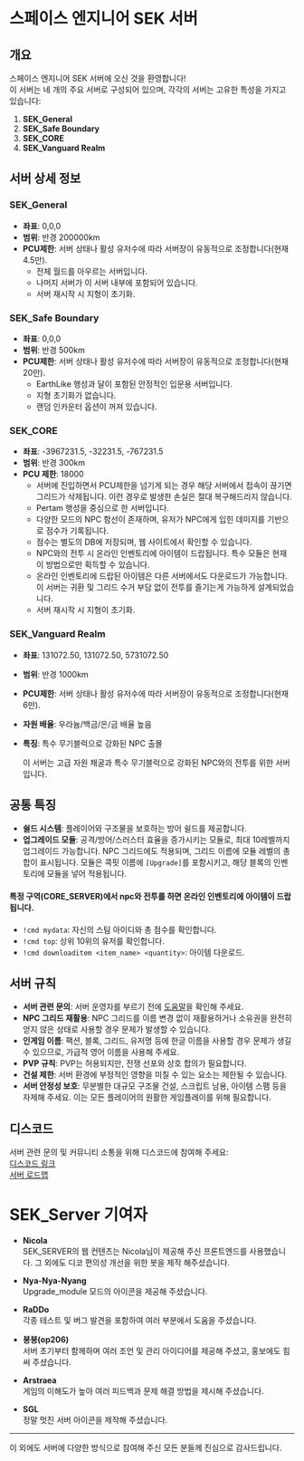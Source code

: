 # 스페이스 엔지니어 SEK 서버

## 개요

스페이스 엔지니어 SEK 서버에 오신 것을 환영합니다!  
이 서버는 네 개의 주요 서버로 구성되어 있으며, 각각의 서버는 고유한 특성을 가지고 있습니다:

1. **SEK_General**
2. **SEK_Safe Boundary**
3. **SEK_CORE**
4. **SEK_Vanguard Realm**

## 서버 상세 정보

### **SEK_General**
- **좌표**: 0,0,0  
- **범위**: 반경 200000km  
- **PCU제한**: 서버 상태나 활성 유저수에 따라 서버장이 유동적으로 조정합니다(현재 4.5만). 
  - 전체 월드를 아우르는 서버입니다.  
  - 나머지 서버가 이 서버 내부에 포함되어 있습니다.  
  - 서버 재시작 시 지형이 초기화.

### **SEK_Safe Boundary**
- **좌표**: 0,0,0  
- **범위**: 반경 500km  
- **PCU제한**: 서버 상태나 활성 유저수에 따라 서버장이 유동적으로 조정합니다(현재 20만). 
  - EarthLike 행성과 달이 포함된 안정적인 입문용 서버입니다.  
  - 지형 초기화가 없습니다.  
  - 랜덤 인카운터 옵션이 꺼져 있습니다.

### **SEK_CORE**
- **좌표**: -3967231.5, -32231.5, -767231.5  
- **범위**: 반경 300km  
- **PCU 제한**: 18000  
  - 서버에 진입하면서 PCU제한을 넘기게 되는 경우 해당 서버에서 접속이 끊기면 그리드가 삭제됩니다. 이런 경우로 발생한 손실은 절대 복구해드리지 않습니다. 
  - Pertam 행성을 중심으로 한 서버입니다.  
  - 다양한 모드의 NPC 함선이 존재하며, 유저가 NPC에게 입힌 데미지를 기반으로 점수가 기록됩니다.  
  - 점수는 별도의 DB에 저장되며, 웹 사이트에서 확인할 수 있습니다.  
  - NPC와의 전투 시 온라인 인벤토리에 아이템이 드랍됩니다. 특수 모듈은 현재 이 방법으로만 획득할 수 있습니다.  
  - 온라인 인벤토리에 드랍된 아이템은 다른 서버에서도 다운로드가 가능합니다. 이 서버는 귀환 및 그리드 수거 부담 없이 전투를 즐기는게 가능하게 설계되었습니다.  
  - 서버 재시작 시 지형이 초기화.

### **SEK_Vanguard Realm**
- **좌표**: 131072.50, 131072.50, 5731072.50  
- **범위**: 반경 1000km  
- **PCU제한**: 서버 상태나 활성 유저수에 따라 서버장이 유동적으로 조정합니다(현재 6만). 
- **자원 배율**: 우라늄/백금/은/금 배율 높음  
- **특징**: 특수 무기블럭으로 강화된 NPC 출몰  

  이 서버는 고급 자원 채굴과 특수 무기블럭으로 강화된 NPC와의 전투를 위한 서버입니다.

## 공통 특징

- **쉴드 시스템**: 플레이어와 구조물을 보호하는 방어 쉴드를 제공합니다.
- **업그레이드 모듈**: 공격/방어/스러스터 효율을 증가시키는 모듈로, 최대 10레벨까지 업그레이드 가능합니다. NPC 그리드에도 적용되며, 그리드 이름에 모듈 레벨의 총합이 표시됩니다. 모듈은 콕핏 이름에 `[Upgrade]`를 포함시키고, 해당 블록의 인벤토리에 모듈을 넣어 적용됩니다.

#### 특정 구역(CORE_SERVER)에서 npc와 전투를 하면 온라인 인벤토리에 아이템이 드랍됩니다.
- `!cmd mydata`: 자신의 스팀 아이디와 총 점수를 확인합니다.
- `!cmd top`: 상위 10위의 유저를 확인합니다.
- `!cmd downloaditem <item_name> <quantity>`: 아이템 다운로드.

## 서버 규칙

- **서버 관련 문의**: 서버 운영자를 부르기 전에 [도움말](https://github.com/snowmuffin/SEK_Server/wiki/%EC%9C%A0%EC%A0%80-%EB%AA%85%EB%A0%B9%EC%96%B4)을 확인해 주세요.
- **NPC 그리드 재활용**: NPC 그리드를 이름 변경 없이 재활용하거나 소유권을 완전히 얻지 않은 상태로 사용할 경우 문제가 발생할 수 있습니다.
- **인게임 이름**: 팩션, 블록, 그리드, 유저명 등에 한글 이름을 사용할 경우 문제가 생길 수 있으므로, 가급적 영어 이름을 사용해 주세요.
- **PVP 규칙**: PVP는 허용되지만, 전쟁 선포와 상호 합의가 필요합니다.
- **건설 제한**: 서버 환경에 부정적인 영향을 미칠 수 있는 요소는 제한될 수 있습니다.
- **서버 안정성 보호**: 무분별한 대규모 구조물 건설, 스크립트 남용, 아이템 스팸 등을 자제해 주세요. 이는 모든 플레이어의 원활한 게임플레이를 위해 필요합니다.

## 디스코드

서버 관련 문의 및 커뮤니티 소통을 위해 디스코드에 참여해 주세요:  
[디스코드 링크](https://discord.gg/WJqeXfv6M9)  
[서버 로드맵](https://successful-airboat-f57.notion.site/10575e0bd20580e5b476dd6cb2dcd47e?v=3955b1d0efc74980b8cb51a306cbaf71)

# SEK_Server 기여자

- **Nicola**  
  SEK_SERVER의 웹 컨텐츠는 Nicola님이 제공해 주신 프론트엔드를 사용했습니다. 그 외에도 디코 편의성 개선을 위한 봇을 제작 해주셨습니다.

- **Nya-Nya-Nyang**  
  Upgrade_module 모드의 아이콘을 제공해 주셨습니다.

- **RaDDo**  
  각종 테스트 및 버그 발견을 포함하여 여러 부분에서 도움을 주셨습니다.

- **붕붕(op206)**  
  서버 초기부터 함께하며 여러 조언 및 관리 아이디어를 제공해 주셨고, 홍보에도 힘써 주셨습니다.

- **Arstraea**  
  게임의 이해도가 높아 여러 피드백과 문제 해결 방법을 제시해 주셨습니다.

- **SGL**  
  정말 멋진 서버 아이콘을 제작해 주셨습니다.

---

이 외에도 서버에 다양한 방식으로 참여해 주신 모든 분들께 진심으로 감사드립니다.



